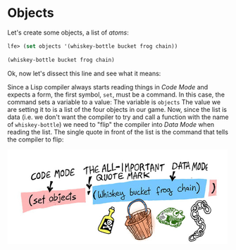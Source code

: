 # Objects

Let's create some objects, a list of *atoms*:

```lisp
lfe> (set objects '(whiskey-bottle bucket frog chain))
```
```lisp
(whiskey-bottle bucket frog chain)
```

Ok, now let's dissect this line and see what it means: 

Since a Lisp compiler always starts reading things in *Code Mode* and expects a form, the first symbol, ``set``, must be a command. In this case, the command sets a variable to a value: The variable is ``objects`` The value we are setting it to is a list of the four objects in our game. Now, since the list is data (i.e. we don't want the compiler to try and call a function with the name of ``whiskey-bottle``) we need to "flip" the compiler into *Data Mode* when reading the list. The single quote in front of the list is the command that tells the compiler to flip:

![](../images/objects.jpg)
